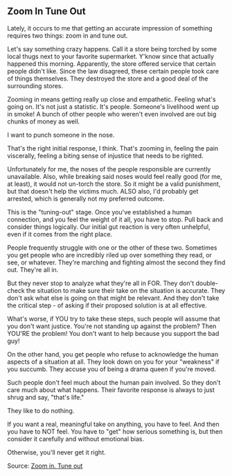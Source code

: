## Zoom In Tune Out

Lately, it occurs to me that getting an accurate impression of something requires two things: zoom in and tune out.

Let's say something crazy happens. Call it a store being torched by some local thugs next to your favorite supermarket. Y'know since that actually happened this morning. Apparently, the store offered service that certain people didn't like. Since the law disagreed, these certain people took care of things themselves. They destroyed the store and a good deal of the surrounding stores.

Zooming in means getting really up close and empathetic. Feeling what's going on. It's not just a statistic. It's people. Someone's livelihood went up in smoke! A bunch of other people who weren't even involved are out big chunks of money as well.

I want to punch someone in the nose.

That's the right initial response, I think. That's zooming in, feeling the pain viscerally, feeling a biting sense of injustice that needs to be righted.

Unfortunately for me, the noses of the people responsible are currently unavailable. Also, while breaking said noses would feel really good (for me, at least), it would not un-torch the store. So it might be a valid punishment, but that doesn't help the victims much. ALSO also, I'd probably get arrested, which is generally not my preferred outcome.

This is the "tuning-out" stage. Once you've established a human connection, and you feel the weight of it all, you have to stop. Pull back and consider things logically. Our initial gut reaction is very often unhelpful, even if it comes from the right place.

People frequently struggle with one or the other of these two. Sometimes you get people who are incredibly riled up over something they read, or see, or whatever. They're marching and fighting almost the second they find out. They're all in.

But they never stop to analyze what they're all in FOR. They don't double-check the situation to make sure their take on the situation is accurate. They don't ask what else is going on that might be relevant. And they don't take the critical step - of asking if their proposed solution is at all effective.

What's worse, if YOU try to take these steps, such people will assume that you don't want justice. You're not standing up against the problem? Then YOU'RE the problem! You don't want to help because you support the bad guy!

On the other hand, you get people who refuse to acknowledge the human aspects of a situation at all. They look down on you for your "weakness" if you succumb. They accuse you of being a drama queen if you're moved.

Such people don't feel much about the human pain involved. So they don't care much about what happens. Their favorite response is always to just shrug and say, "that's life."

They like to do nothing.

If you want a real, meaningful take on anything, you have to feel. And then you have to NOT feel. You have to "get" how serious something is, but then consider it carefully and without emotional bias.

Otherwise, you'll never get it right.

Source: [Zoom in. Tune out](https://www.linkedin.com/feed/update/urn:li:activity:7149737978758701056/)

